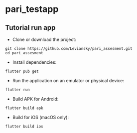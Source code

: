 # pari_testapp

## Tutorial run app

- Clone or download the project:

```
git clone https://github.com/Leviansky/pari_assesment.git
cd pari_assesment
```

- Install dependencies:

```
flutter pub get
```

- Run the application on an emulator or physical device:

```
flutter run
```

- Build APK for Android:

```
flutter build apk
```

- Build for iOS (macOS only):

```
flutter build ios
```
